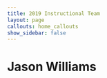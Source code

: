 ```yaml
---
title: 2019 Instructional Team
layout: page
callouts: home_callouts
show_sidebar: false
---
```


# Jason Williams
